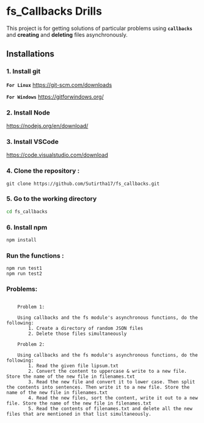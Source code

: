 # fs_Callbacks Drills

This project is for getting solutions of particular problems using **`callbacks`** and **creating** and **deleting** files asynchronously.

## Installations

### 1. Install git

**`For Linux`** <https://git-scm.com/downloads>

**`For Windows`** <https://gitforwindows.org/>

### 2. Install Node

<https://nodejs.org/en/download/>

### 3. Install VSCode

<https://code.visualstudio.com/download>

### 4. Clone the repository :

```
git clone https://github.com/Sutirtha17/fs_callbacks.git
```

### 5. Go to the working directory

```sh
cd fs_callbacks
```

### 6. Install npm

```sh
npm install
```

### Run the functions :

```
npm run test1
npm run test2

```

### Problems:

```

    Problem 1:

    Using callbacks and the fs module's asynchronous functions, do the following:
        1. Create a directory of random JSON files
        2. Delete those files simultaneously

    Problem 2:

    Using callbacks and the fs module's asynchronous functions, do the following:
        1. Read the given file lipsum.txt
        2. Convert the content to uppercase & write to a new file. Store the name of the new file in filenames.txt
        3. Read the new file and convert it to lower case. Then split the contents into sentences. Then write it to a new file. Store the name of the new file in filenames.txt
        4. Read the new files, sort the content, write it out to a new file. Store the name of the new file in filenames.txt
        5. Read the contents of filenames.txt and delete all the new files that are mentioned in that list simultaneously.

```
